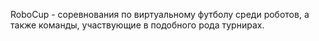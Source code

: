 RoboCup - соревнования по виртуальному футболу среди роботов, а также команды, участвующие в подобного рода турнирах.
